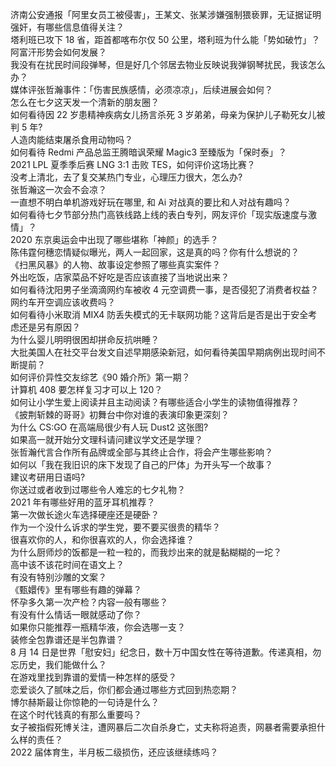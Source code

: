 济南公安通报「阿里女员工被侵害」，王某文、张某涉嫌强制猥亵罪，无证据证明强奸，有哪些信息值得关注？  
塔利班已攻下 18 省，距首都喀布尔仅 50 公里，塔利班为什么能「势如破竹」？阿富汗形势会如何发展？  
我没有在扰民时间段弹琴，但是好几个邻居去物业反映说我弹钢琴扰民，我该怎么办？  
媒体评张哲瀚事件：「伤害民族感情，必须凉凉」，后续进展会如何？  
怎么在七夕这天发一个清新的朋友圈？  
如何看待因 22 岁患精神疾病女儿扬言杀死 3 岁弟弟，母亲为保护儿子勒死女儿被判 5 年?  
人造肉能结束屠杀食用动物吗？  
如何看待 Redmi 产品总监王腾暗讽荣耀 Magic3 至臻版为「保时泰」？  
2021 LPL 夏季季后赛 LNG 3:1 击败 TES，如何评价这场比赛？  
没考上清北，去了复交某热门专业，心理压力很大，怎么办?  
张哲瀚这一次会不会凉？  
一直想不明白单机游戏好玩在哪里, 和 Ai 对战真的要比和人对战有趣吗？  
如何看待七夕节部分热门高铁线路上线的表白专列，网友评价「现实版速度与激情」？  
2020 东京奥运会中出现了哪些堪称「神颜」的选手？  
陈伟霆何穗恋情疑似曝光，两人一起回家，这是真的吗？你有什么想说的？  
《扫黑风暴》的人物、故事设定参照了哪些真实案件？  
外出吃饭，店家菜品不好吃是否应该直接了当地说出来？  
如何看待沈阳男子坐滴滴网约车被收 4 元空调费一事，是否侵犯了消费者权益？网约车开空调应该收费吗？  
如何看待小米取消 MIX4 防丢失模式的无卡联网功能？这背后是否是出于安全考虑还是另有原因？  
为什么婴儿明明很困却拼命反抗哄睡？  
大批美国人在社交平台发文自述早期感染新冠，如何看待美国早期病例出现时间不断提前？  
如何评价异性交友综艺《90 婚介所》第一期？  
计算机 408 要怎样复习才可以上 120？  
如何让小学生爱上阅读并且主动阅读？有哪些适合小学生的读物值得推荐？  
《披荆斩棘的哥哥》初舞台中你对谁的表演印象更深刻？  
为什么 CS:GO 在高端局很少有人玩 Dust2 这张图?  
如果高一就开始分文理科请问建议学文还是学理？  
张哲瀚代言合作所有品牌或全部与其终止合作，将会产生哪些影响？  
如何以「我在我旧识的床下发现了自己的尸体」为开头写一个故事？  
建议考研用日语吗?  
你送过或者收到过哪些令人难忘的七夕礼物？  
2021 年有哪些好用的蓝牙耳机推荐？  
第一次做长途火车选择硬座还是硬卧？  
作为一个没什么诉求的学生党，要不要买很贵的精华？  
很喜欢你的人，和你很喜欢的人，你会选择谁？  
为什么厨师炒的饭都是一粒一粒的，而我炒出来的就是黏糊糊的一坨？  
高中该不该花时间在语文上？  
有没有特别沙雕的文案？  
《甄嬛传》里有哪些有趣的弹幕？  
怀孕多久第一次产检？内容一般有哪些？  
有没有什么情话一眼就感动了你？  
如果你只能推荐一瓶精华液，你会选哪一支？  
装修全包靠谱还是半包靠谱？  
8 月 14 日是世界「慰安妇」纪念日，数十万中国女性在等待道歉。传递真相，勿忘历史，我们能做什么？  
在游戏里找到靠谱的爱情一种怎样的感受？  
恋爱谈久了腻味之后，你们都会通过哪些方式回到热恋期？  
博尔赫斯最让你惊艳的一句诗是什么？  
在这个时代钱真的有那么重要吗？  
女子被指假死博关注，遭网暴后二次自杀身亡，丈夫称将追责，网暴者需要承担什么样的责任？  
2022 届体育生，半月板二级损伤，还应该继续练吗？  

